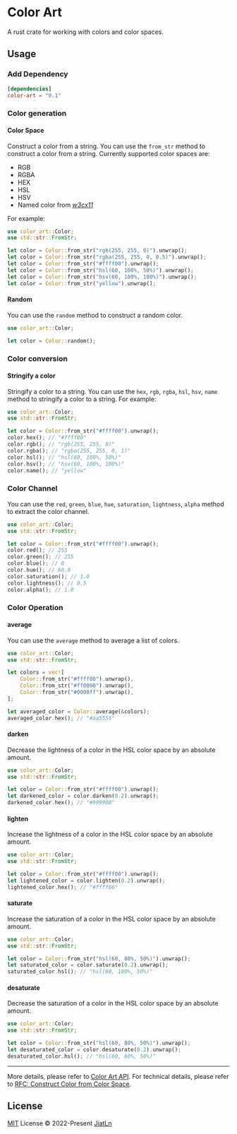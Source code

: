 # Color Art
A rust crate for working with colors and color spaces.


## Usage

### Add Dependency

```toml
[dependencies]
color-art = "0.1"
```

### Color generation

#### Color Space

Construct a color from a string. You can use the `from_str` method to construct a color from a string. Currently supported color spaces are:

- RGB
- RGBA
- HEX
- HSL
- HSV
- Named color from [*w3cx11*](http://www.w3.org/TR/css3-color/#svg-color)

For example:

```rust
use color_art::Color;
use std::str::FromStr;

let color = Color::from_str("rgb(255, 255, 0)").unwrap();
let color = Color::from_str("rgba(255, 255, 0, 0.5)").unwrap();
let color = Color::from_str("#ffff00").unwrap();
let color = Color::from_str("hsl(60, 100%, 50%)").unwrap();
let color = Color::from_str("hsv(60, 100%, 100%)").unwrap();
let color = Color::from_str("yellow").unwrap();
```

#### Random

You can use the `random` method to construct a random color.

```rust
use color_art::Color;

let color = Color::random();
```

### Color conversion

#### Stringify a color

Stringify a color to a string. You can use the `hex`, `rgb`, `rgba`, `hsl`, `hsv`, `name` method to stringify a color to a string. For example:

```rust
use color_art::Color;
use std::str::FromStr;

let color = Color::from_str("#ffff00").unwrap();
color.hex(); // "#ffff00"
color.rgb(); // "rgb(255, 255, 0)"
color.rgba(); // "rgba(255, 255, 0, 1)"
color.hsl(); // "hsl(60, 100%, 50%)"
color.hsv(); // "hsv(60, 100%, 100%)"
color.name(); // "yellow"
```

### Color Channel

You can use the `red`, `green`, `blue`, `hue`, `saturation`, `lightness`, `alpha` method to extract the color channel.

```rust
use color_art::Color;
use std::str::FromStr;

let color = Color::from_str("#ffff00").unwrap();
color.red(); // 255
color.green(); // 255
color.blue(); // 0
color.hue(); // 60.0
color.saturation(); // 1.0
color.lightness(); // 0.5
color.alpha(); // 1.0
```


### Color Operation

#### average

You can use the `average` method to average a list of colors.

```rust
use color_art::Color;
use std::str::FromStr;

let colors = vec![
    Color::from_str("#ffff00").unwrap(),
    Color::from_str("#ff0000").unwrap(),
    Color::from_str("#0000ff").unwrap(),
];

let averaged_color = Color::average(&colors);
averaged_color.hex(); // "#aa5555"
```

#### darken

Decrease the lightness of a color in the HSL color space by an absolute amount.

```rust
use color_art::Color;
use std::str::FromStr;

let color = Color::from_str("#ffff00").unwrap();
let darkened_color = color.darken(0.2).unwrap();
darkened_color.hex(); // "#999900"
```

#### lighten

Increase the lightness of a color in the HSL color space by an absolute amount.

```rust
use color_art::Color;
use std::str::FromStr;

let color = Color::from_str("#ffff00").unwrap();
let lightened_color = color.lighten(0.2).unwrap();
lightened_color.hex(); // "#ffff66"
```

#### saturate

Increase the saturation of a color in the HSL color space by an absolute amount.

```rust
use color_art::Color;
use std::str::FromStr;

let color = Color::from_str("hsl(60, 80%, 50%)").unwrap();
let saturated_color = color.saturate(0.2).unwrap();
saturated_color.hsl(); // "hsl(60, 100%, 50%)"
```

#### desaturate

Decrease the saturation of a color in the HSL color space by an absolute amount.

```rust
use color_art::Color;
use std::str::FromStr;

let color = Color::from_str("hsl(60, 80%, 50%)").unwrap();
let desaturated_color = color.desaturate(0.2).unwrap();
desaturated_color.hsl(); // "hsl(60, 60%, 50%)"
```

---

More details, please refer to [Color Art API](https://docs.rs/color-art).
For technical details, please refer to [RFC: Construct Color from Color Space](./rfcs/001-Construct%20Color%20from%20Color%20Space.md).


## License

[MIT](./LICENSE) License © 2022-Present [JiatLn](https://github.com/JiatLn)
